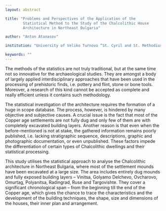 ```yaml
---
layout: abstract

title: "Problems and Perspectives of the Application of the
        Statistical Method to the Study of the Chalcolithic House
        Architecture in Northeast Bulgaria"

author: "Anton Atanasov"

institution: "University of Veliko Turnovo “St. Cyril and St. Methodius”"

keywords: ""
---
```


The methods of the statistics are not truly traditional, but at the
same time not so innovative for the archaeological studies. They are
amongst a body of largely applied interdisciplinary approaches that
have been used in the processing of prehistoric finds, i.e. pottery
and flint, stone or bone tools. Moreover, a research of this kind
cannot be accepted as complete and really efficient unless it contains
such methodology.

The statistical investigation of the architecture requires the
formation of a huge in scope database. The process, however, is
hindered by many objective and subjective causes. A crucial issue is
the fact that most of the Copper age settlements are not fully dug and
only few of them are with completely excavated building
layers. Another reason is that even when the before-mentioned is not
at stake, the gathered information remains poorly published,
i.e. lacking stratigraphic sequence, descriptions, graphic and
photographic documentation, or even unpublished.  These factors impede
the differentiation of certain types of Chalcolithic dwellings and
their statistical processing.

This study utilises the statistical approach to analyse the
Chalcolithic architecture in Northeast Bulgaria, where most of the
settlement mounds have been excavated at a large size. The area
includes entirely dug mounds and fully exposed building layers –
Vinitsa, Golyamo Delchevo, Ovcharovo, Omurtag, Polyanitsa, Radingrad,
Ruse and Targovishte. They cover a significant chronological span –
from the beginning till the end of the Copper age, which gives the
chance to trace the characteristics and the development of the
building techniques, the shape, size and dimensions of the houses,
their inner plan and arrangement.

